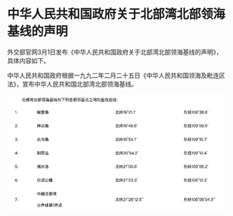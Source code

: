 # 中华人民共和国政府关于北部湾北部领海基线的声明

外交部官网3月1日发布《中华人民共和国政府关于北部湾北部领海基线的声明》，具体内容如下。

中华人民共和国政府根据一九九二年二月二十五日《中华人民共和国领海及毗连区法》，宣布中华人民共和国北部湾北部领海基线。

![ac3363c0411b39f3478ccbafd8fd78b6.jpg](https://raw.githubusercontent.com/qqhsx/qqnews_image/main/2024/03/01/中华人民共和国政府关于北部湾北部领海基线的声明/ac3363c0411b39f3478ccbafd8fd78b6.jpg)

